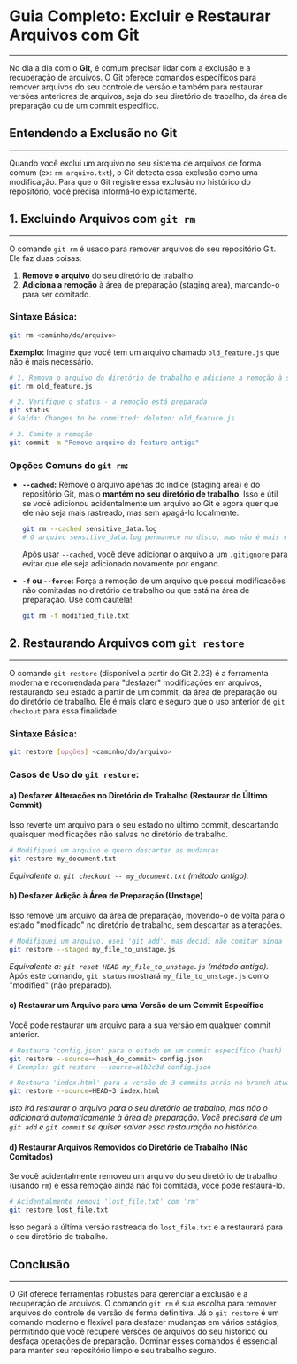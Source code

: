 # Guia Completo: Excluir e Restaurar Arquivos com Git
---

No dia a dia com o **Git**, é comum precisar lidar com a exclusão e a recuperação de arquivos. O Git oferece comandos específicos para remover arquivos do seu controle de versão e também para restaurar versões anteriores de arquivos, seja do seu diretório de trabalho, da área de preparação ou de um commit específico.

## Entendendo a Exclusão no Git
---

Quando você exclui um arquivo no seu sistema de arquivos de forma comum (ex: `rm arquivo.txt`), o Git detecta essa exclusão como uma modificação. Para que o Git registre essa exclusão no histórico do repositório, você precisa informá-lo explicitamente.

## 1. Excluindo Arquivos com `git rm`
---

O comando `git rm` é usado para remover arquivos do seu repositório Git. Ele faz duas coisas:

1.  **Remove o arquivo** do seu diretório de trabalho.
2.  **Adiciona a remoção** à área de preparação (staging area), marcando-o para ser comitado.

### Sintaxe Básica:

```bash
git rm <caminho/do/arquivo>
```

**Exemplo:**
Imagine que você tem um arquivo chamado `old_feature.js` que não é mais necessário.

```bash
# 1. Remova o arquivo do diretório de trabalho e adicione a remoção à staging area
git rm old_feature.js

# 2. Verifique o status - a remoção está preparada
git status
# Saída: Changes to be committed: deleted: old_feature.js

# 3. Comite a remoção
git commit -m "Remove arquivo de feature antiga"
```

### Opções Comuns do `git rm`:

* **`--cached`:** Remove o arquivo apenas do índice (staging area) e do repositório Git, mas o **mantém no seu diretório de trabalho**. Isso é útil se você adicionou acidentalmente um arquivo ao Git e agora quer que ele não seja mais rastreado, mas sem apagá-lo localmente.
    ```bash
    git rm --cached sensitive_data.log
    # O arquivo sensitive_data.log permanece no disco, mas não é mais rastreado pelo Git.
    ```
    Após usar `--cached`, você deve adicionar o arquivo a um `.gitignore` para evitar que ele seja adicionado novamente por engano.

* **`-f` ou `--force`:** Força a remoção de um arquivo que possui modificações não comitadas no diretório de trabalho ou que está na área de preparação. Use com cautela!
    ```bash
    git rm -f modified_file.txt
    ```

## 2. Restaurando Arquivos com `git restore`
---

O comando `git restore` (disponível a partir do Git 2.23) é a ferramenta moderna e recomendada para "desfazer" modificações em arquivos, restaurando seu estado a partir de um commit, da área de preparação ou do diretório de trabalho. Ele é mais claro e seguro que o uso anterior de `git checkout` para essa finalidade.

### Sintaxe Básica:

```bash
git restore [opções] <caminho/do/arquivo>
```

### Casos de Uso do `git restore`:

#### a) Desfazer Alterações no Diretório de Trabalho (Restaurar do Último Commit)

Isso reverte um arquivo para o seu estado no último commit, descartando quaisquer modificações não salvas no diretório de trabalho.

```bash
# Modifiquei um arquivo e quero descartar as mudanças
git restore my_document.txt
```
*Equivalente a: `git checkout -- my_document.txt` (método antigo).*

#### b) Desfazer Adição à Área de Preparação (Unstage)

Isso remove um arquivo da área de preparação, movendo-o de volta para o estado "modificado" no diretório de trabalho, sem descartar as alterações.

```bash
# Modifiquei um arquivo, usei 'git add', mas decidi não comitar ainda
git restore --staged my_file_to_unstage.js
```
*Equivalente a: `git reset HEAD my_file_to_unstage.js` (método antigo).*
Após este comando, `git status` mostrará `my_file_to_unstage.js` como "modified" (não preparado).

#### c) Restaurar um Arquivo para uma Versão de um Commit Específico

Você pode restaurar um arquivo para a sua versão em qualquer commit anterior.

```bash
# Restaura 'config.json' para o estado em um commit específico (hash)
git restore --source=<hash_do_commit> config.json
# Exemplo: git restore --source=a1b2c3d config.json

# Restaura 'index.html' para a versão de 3 commits atrás no branch atual
git restore --source=HEAD~3 index.html
```
*Isto irá restaurar o arquivo para o seu diretório de trabalho, mas não o adicionará automaticamente à área de preparação. Você precisará de um `git add` e `git commit` se quiser salvar essa restauração no histórico.*

#### d) Restaurar Arquivos Removidos do Diretório de Trabalho (Não Comitados)

Se você acidentalmente removeu um arquivo do seu diretório de trabalho (usando `rm`) e essa remoção ainda não foi comitada, você pode restaurá-lo.

```bash
# Acidentalmente removi 'lost_file.txt' com 'rm'
git restore lost_file.txt
```
Isso pegará a última versão rastreada do `lost_file.txt` e a restaurará para o seu diretório de trabalho.

## Conclusão
---

O Git oferece ferramentas robustas para gerenciar a exclusão e a recuperação de arquivos. O comando `git rm` é sua escolha para remover arquivos do controle de versão de forma definitiva. Já o `git restore` é um comando moderno e flexível para desfazer mudanças em vários estágios, permitindo que você recupere versões de arquivos do seu histórico ou desfaça operações de preparação. Dominar esses comandos é essencial para manter seu repositório limpo e seu trabalho seguro.